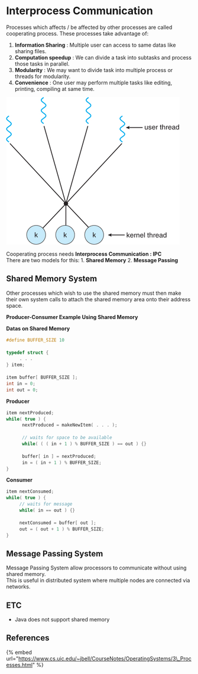 # Interprocess Communication

Processes which affects / be affected by other processes are called cooperating process. These processes take advantage of:

1. **Information Sharing** : Multiple user can access to same datas like sharing files.
2. **Computation speedup** : We can divide a task into subtasks and process those tasks in parallel.
3. **Modularity** : We may want to divide task into multiple process or threads for modularity.
4. **Convenience** : One user may perform multiple tasks like editing, printing, compiling at same time.

![a. message passing, b. shared memory](../.gitbook/assets/image%20%2824%29.png)

Cooperating process needs **Interprocess Communication : IPC**  
There are two models for this: 1. **Shared Memory** 2. **Message Passing**

## Shared Memory System

Other processes which wish to use the shared memory must then make their own system calls to attach the shared memory area onto their address space. 

**Producer-Consumer Example Using Shared Memory**



**Datas on Shared Memory**

```c
#define BUFFER_SIZE 10

typedef struct {
     . . .
} item;

item buffer[ BUFFER_SIZE ];
int in = 0;
int out = 0;
```

**Producer**

```c
item nextProduced;
while( true ) {
      nextProduced = makeNewItem( . . . );
      
      // waits for space to be available
      while( ( ( in + 1 ) % BUFFER_SIZE ) == out ) {}
      
      buffer[ in ] = nextProduced;
      in = ( in + 1 ) % BUFFER_SIZE;
}
```

**Consumer**

```c
item nextConsumed;
while( true ) {
     // waits for message
     while( in == out ) {}

     nextConsumed = buffer[ out ];
     out = ( out + 1 ) % BUFFER_SIZE;
}
```

## Message Passing System

Message Passing System allow processors to communicate without using shared memory.  
This is useful in distributed system where multiple nodes are connected via networks.

## ETC

* Java does not support shared memory

## **References**

{% embed url="https://www.cs.uic.edu/~jbell/CourseNotes/OperatingSystems/3\_Processes.html" %}

